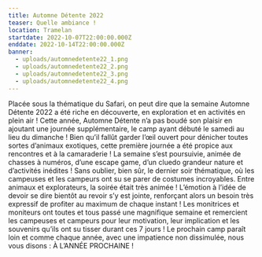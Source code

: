```yaml
---
title: Automne Détente 2022
teaser: Quelle ambiance !
location: Tramelan
startdate: 2022-10-07T22:00:00.000Z
enddate: 2022-10-14T22:00:00.000Z
banner: 
  - uploads/automnedetente22_1.png
  - uploads/automnedetente22_2.png
  - uploads/automnedetente22_3.png
  - uploads/automnedetente22_4.png
---
```


Placée sous la thématique du Safari, on peut dire que la semaine Automne Détente 2022 a été riche en découverte, en exploration et en activités en plein air ! Cette année, Automne Détente n’a pas boudé son plaisir en ajoutant une journée supplémentaire, le camp ayant débuté le samedi au lieu du dimanche ! Bien qu’il fallût garder l’œil ouvert pour dénicher toutes sortes d’animaux exotiques, cette première journée a été propice aux rencontres et à la camaraderie ! La semaine s’est poursuivie, animée de chasses à numéros, d’une escape game, d’un cluedo grandeur nature et d’activités inédites ! Sans oublier, bien sûr, le dernier soir thématique, où les campeuses et les campeurs ont su se parer de costumes incroyables. Entre animaux et explorateurs, la soirée était très animée ! L’émotion à l’idée de devoir se dire bientôt au revoir s’y est jointe, renforçant alors un besoin très expressif de profiter au maximum de chaque instant ! Les monitrices et moniteurs ont toutes et tous passé une magnifique semaine et remercient les campeuses et campeurs pour leur motivation, leur implication et les souvenirs qu’ils ont su tisser durant ces 7 jours ! Le prochain camp paraît loin et comme chaque année, avec une impatience non dissimulée, nous vous disons : À L’ANNÉE PROCHAINE !
